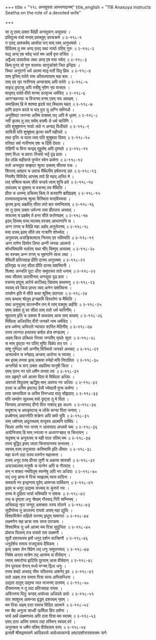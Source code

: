 +++
title = "११८ अनसूयया आभरणदानम्"
title_english = "118 Anasuya instructs Seetha on the role of a devoted wife"

+++
<div class="audioEmbed"  caption="श्रीराम-हरिसीताराममूर्ति-घनपाठिभ्यां वचनम्" src="https://archive.org/download/Ramayana-recitation-Sriram-harisItArAmamUrti-Ghanapaati-v2/Kanda_2/Kanda_2_AYK-118-Anasuyayaa_AAbharana_Daanam.mp3"></div>

सा तु एवम् उक्ता वैदेही अनसूयान् असूयया ।  
प्रतिपूज्य वचो मन्दम् प्रवक्तुम् उपचक्रमे ॥ २-११८-१  
न एतद् आश्चर्यम् आर्याया यन् माम् त्वम् अनुभाषसे ।  
विदितम् तु मम अप्य् एतद् यथा नार्याः पतिर् गुरुः ॥ २-११८-२  
यद्य् अप्य् एष भवेद् भर्ता मम आर्ये वृत्त वर्जितः ।  
अद्वैधम् उपवर्तव्यः तथा अप्य् एष मया भवेत् ॥ २-११८-३  
किम् पुनर् यो गुण श्लाघ्यः सानुक्रोशो जित इन्द्रियः ।  
स्थिर अनुरागो धर्म आत्मा मातृ वर्ती पितृ प्रियः ॥ २-११८-४  
याम् वृत्तिम् वर्तते रामः कौसल्यायाम् महा बलः ।  
ताम् एव नृप नारीणाम् अन्यासाम् अपि वर्तते ॥ २-११८-५  
सकृद् दृष्टासु अपि स्त्रीषु नृपेण नृप वत्सलः ।  
मातृवद् वर्तते वीरो मानम् उत्सृज्य धर्मवित् ॥ २-११८-६  
आगग्च्छन्त्याः च विजनम् वनम् एवम् भय आवहम् ।  
समाहितम् हि मे श्वश्र्वा हृदये यत् स्थितम् महत् ॥ २-११८-७  
प्राणि प्रदान काले च यत् पुरा तु अग्नि सम्निधौ ।  
अनुशिष्टा जनन्या अस्मि वाक्यम् तद् अपि मे धृतम् ॥ २-११८-८  
नवी कृतम् तु तत् सर्वम् वाक्यैः ते धर्म चारिणि ।  
पति शुश्रूषणान् नार्याः तपो न अन्यद् विधीयते ॥ २-११८-९  
सावित्री पति शुश्रूषाम् कृत्वा स्वर्गे महीयते ॥  
तथा वृत्तिः च याता त्वम् पति शुश्रूषया दिवम् ॥ २-११८-१०  
वरिष्ठा सर्व नारीणाम् एषा च दिवि देवता ।  
रोहिणी च विना चन्द्रम् मुहूर्तम् अपि दृश्यते ॥ २-११८-११  
एवम् विधाः च प्रवराः स्त्रियो भर्तृ दृढ व्रताः ।  
देव लोके महीयन्ते पुण्येन स्वेन कर्मणा ॥ २-११८-१२  
ततो अनसूया सम्हृष्टा श्रुत्वा उक्तम् सीतया वचः ।  
शिरस्य् आघ्राय च उवाच मैथिलीम् हर्षयन्त्य् उत ॥ २-११८-१३  
नियमैर् विविधैर् आप्तम् तपो हि महद् अस्ति मे ।  
तत् संश्रित्य बलम् सीते चन्दये त्वाम् शुचि व्रते ॥ २-११८-१४  
उपपन्नम् च युक्तम् च वचनम् तव मैथिलि ।  
प्रीता च अस्म्य् उचितम् किम् ते करवाणि ब्रवीह्यहम् ॥ २-११८-१५  
तस्यास्तद्वचनम् श्रुत्वा विस्मिता मन्दविस्मया ।  
कृतम् इत्य् अब्रवीत् सीता तपो बल समन्विताम् ॥ २-११८-१६  
सा तु एवम् उक्ता धर्मज्ना तया प्रीततरा अभवत् ।  
सफलम् च प्रहर्षम् ते हन्त सीते करोम्यहम् ॥ २-११८-१७  
इदम् दिव्यम् वरम् माल्यम् वस्त्रम् आभरणानि च ।  
अन्ग रागम् च वैदेहि महा अर्हम् अनुलेपनम् ॥ २-११८-१८  
मया दत्तम् इदम् सीते तव गात्राणि शोभयेत् ।  
अनुरूपम् असङ्क्लिष्टम् नित्यम् एव भविष्यति ॥ २-११८-१९  
अन्ग रागेण दिव्येन लिप्त अन्गी जनक आत्मजे ।  
शोभयिष्यामि भर्तारम् यथा श्रीर् विष्णुम् अव्ययम् ॥ २-११८-२०  
सा वस्त्रम् अन्ग रागम् च भूषणानि स्रजः तथा ।  
मैथिली प्रतिजग्राह प्रीति दानम् अनुत्तमम् ॥ २-११८-२१  
प्रतिगृह्य च तत् सीता प्रीति दानम् यशस्विनी ।  
श्लिष्ट अन्जलि पुटा धीरा समुपास्त तपो धनाम् ॥ २-११८-२२  
तथा सीताम् उपासीनाम् अनसूया दृढ व्रता ।  
वचनम् प्रष्टुम् आरेभे काञ्चिद् त्प्रियाम् कथामनु ॥ २-११८-२३  
स्वयम् वरे किल प्राप्ता त्वम् अनेन यशस्विना ।  
राघवेण इति मे सीते कथा श्रुतिम् उपागता ॥ २-११८-२४  
ताम् कथाम् श्रोतुम् इग्च्छामि विस्तरेण च मैथिलि ।  
यथा अनुभूतम् कार्त्स्न्येन तन् मे त्वम् वक्तुम् अर्हसि ॥ २-११८-२५  
एवम् उक्ता तु सा सीता ताम् ततो धर्म चारिणीम् ।  
श्रूयताम् इति च उक्त्वा वै कथयाम् आस ताम् कथाम् ॥ २-११८-२६  
मिथिला अधिपतिर् वीरो जनको नाम धर्मवित् ।  
क्षत्र धर्मण्य् अभिरतो न्यायतः शास्ति मेदिनीम् ॥ २-११८-२७  
तस्य लान्गल हस्तस्य कर्षतः क्षेत्र मण्डलम् ।  
अहम् किल उत्थिता भित्त्वा जगतीम् नृपतेः सुता ॥ २-११८-२८  
स माम् दृष्ट्वा नर पतिर् मुष्टि विक्षेप तत् परः ।  
पांशु गुण्ठित सर्व अन्गीम् विस्मितो जनको अभवत् ॥ २-११८-२९  
अनपत्येन च स्नेहाद् अन्कम् आरोप्य च स्वयम् ।  
मम इयम् तनया इत्य् उक्त्वा स्नेहो मयि निपातितः ॥ २-११८-३०  
अन्तरिक्षे च वाग् उक्ता अप्रतिमा मानुषी किल ।  
एवम् एतन् नर पते धर्मेण तनया तव ॥ २-११८-३१  
ततः प्रहृष्टो धर्म आत्मा पिता मे मिथिला अधिपः ।  
अवाप्तो विपुलाम् ऋद्धिम् माम् अवाप्य नर अधिपः ॥ २-११८-३२  
दत्त्वा च अस्मि इष्टवद् देव्यै ज्येष्ठायै पुण्य कर्मणा ।  
तया सम्भाविता च अस्मि स्निग्धया मातृ सौहृदात् ॥ २-११८-३३  
पति सम्योग सुलभम् वयो दृष्ट्वा तु मे पिता ।  
चिन्ताम् अभ्यगमद् दीनो वित्त नाशाद् इव अधनः ॥ २-११८-३४  
सदृशाच् च अपकृष्टाच् च लोके कन्या पिता जनात् ।  
प्रधर्षणाम् अवाप्नोति शक्रेण अपि समो भुवि ॥ २-११८-३५  
ताम् धर्षणाम् अदूरस्थाम् सन्दृश्य आत्मनि पार्थिवः ।  
चिन्न्ता अर्णव गतः पारम् न आससाद अप्लवो यथ ॥ २-११८-३६  
अयोनिजाम् हि माम् ज्नात्वा न अध्यगग्च्छत् स चिन्तयन् ।  
सदृशम् च अनुरूपम् च मही पालः पतिम् मम ॥ २-११८-३७  
तस्य बुद्धिर् इयम् जाता चिन्तयानस्य सन्ततम् ।  
स्वयम् वरम् तनूजायाः करिष्यामि इति धीमतः ॥ २-११८-३८  
महा यज्ने तदा तस्य वरुणेन महात्मना ।  
दत्तम् धनुर् वरम् प्रीत्या तूणी च अक्षय्य सायकौ ॥ २-११८-३९  
असञ्चाल्यम् मनुष्यैः च यत्नेन अपि च गौरवात् ।  
तन् न शक्ता नमयितुम् स्वप्नेषु अपि नर अधिपाः ॥ २-११८-४०  
तद् धनुः प्राप्य मे पित्रा व्याहृतम् सत्य वादिना ।  
समवाये नर इन्द्राणाम् पूर्वम् आमन्त्र्य पार्थिवान् ॥ २-११८-४१  
इदम् च धनुर् उद्यम्य सज्यम् यः कुरुते नरः ।  
तस्य मे दुहिता भार्या भविष्यति न संशयः ॥ २-११८-४२  
तच् च दृष्ट्वा धनुः श्रेष्ठम् गौरवाद् गिरि सम्निभम् ।  
अभिवाद्य नृपा जग्मुर् अशक्ताः तस्य तोलने ॥ २-११८-४३  
सुदीर्घस्य तु कालस्य राघवो अयम् महा द्युतिः ।  
विश्वामित्रेण सहितो यज्नम् द्रष्टुम् समागतः ॥ २-११८-४४  
लक्ष्मणेन सह भ्रात्रा रामः सत्य पराक्रमः ।  
विश्वामित्रः तु धर्म आत्मा मम पित्रा सुपूजितः ॥ २-११८-४५  
प्रोवाच पितरम् तत्र राघवो राम लक्ष्मणौ ।  
सुतौ दशरथस्य इमौ धनुर् दर्शन कान्क्षिणौ ॥ २-११८-४६  
धनुर्दर्शय रामाय राजपुत्राय दैविकम् ।  
इत्य् उक्तः तेन विप्रेण तद् धनुः समुपानयत् ॥ २-११८-४७  
निमेष अन्तर मात्रेण तद् आनम्य स वीर्यवान् ।  
ज्याम् समारोप्य झटिति पूरयाम् आस वीर्यवान् ॥ २-११८-४८  
तेन पूरयता वेगान् मध्ये भग्नम् द्विधा धनुः ।  
तस्य शब्दो अभवद् भीमः पतितस्य अशनेर् इव ॥ २-११८-४९  
ततो अहम् तत्र रामाय पित्रा सत्य अभिसन्धिना ।  
उद्यता दातुम् उद्यम्य जल भाजनम् उत्तमम् ॥ २-११८-५०  
दीयमानाम् न तु तदा प्रतिजग्राह राघवः ।  
अविज्नाय पितुः चन्दम् अयोध्या अधिपतेः प्रभोः ॥ २-११८-५१  
ततः श्वशुरम् आमन्त्र्य वृद्धम् दशरथम् नृपम् ।  
मम पित्रा अहम् दत्ता रामाय विदित आत्मने ॥ २-११८-५२  
मम चैव अनुजा साध्वी ऊर्मिला प्रिय दर्शना ।  
भार्य अर्थे लक्ष्मणस्य अपि दत्ता पित्रा मम स्वयम् ॥ २-११८-५३  
एवम् दत्ता अस्मि रामाय तदा तस्मिन् स्वयम् वरे ।  
अनुरक्ता च धर्मेण पतिम् वीर्यवताम् वरम् ॥ २-११८-५४  
इत्यार्षे श्रीमद्रामायणे आदिकाव्ये अयोध्याकाण्डे अष्टादशोत्तरशततमः सर्गः